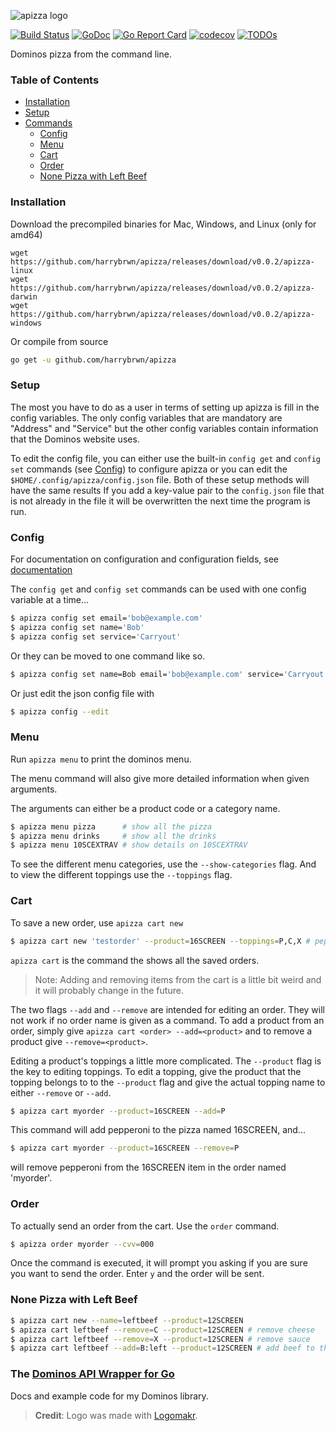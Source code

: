 ![apizza logo](/docs/logo.png)

[![Build Status](https://travis-ci.com/harrybrwn/apizza.svg?branch=master)](https://travis-ci.com/harrybrwn/apizza)
[![GoDoc](https://godoc.org/github.com/github.com/harrybrwn/apizza/dawg?status.svg)](https://pkg.go.dev/github.com/harrybrwn/apizza/dawg?tab=doc)
[![Go Report Card](https://goreportcard.com/badge/github.com/harrybrwn/apizza)](https://goreportcard.com/report/github.com/harrybrwn/apizza)
[![codecov](https://codecov.io/gh/harrybrwn/apizza/branch/master/graph/badge.svg)](https://codecov.io/gh/harrybrwn/apizza)
[![TODOs](https://badgen.net/https/api.tickgit.com/badgen/github.com/harrybrwn/apizza)](https://www.tickgit.com/browse?repo=github.com/harrybrwn/apizza)

Dominos pizza from the command line.

### Table of Contents
- [Installation](#installation)
- [Setup](#setup)
- [Commands](#commands)
	- [Config](#config)
	- [Menu](#menu)
	- [Cart](#cart)
	- [Order](#order)
	- [None Pizza with Left Beef](#none-pizza-with-left-beef)

### Installation
Download the precompiled binaries for Mac, Windows, and Linux (only for amd64)
```
wget https://github.com/harrybrwn/apizza/releases/download/v0.0.2/apizza-linux
wget https://github.com/harrybrwn/apizza/releases/download/v0.0.2/apizza-darwin
wget https://github.com/harrybrwn/apizza/releases/download/v0.0.2/apizza-windows
```

Or compile from source
```bash
go get -u github.com/harrybrwn/apizza
```

### Setup
The most you have to do as a user in terms of setting up apizza is fill in the config variables. The only config variables that are mandatory are "Address" and "Service" but the other config variables contain information that the Dominos website uses.

To edit the config file, you can either use the built-in `config get` and `config set` commands (see [Config](#config)) to configure apizza or you can edit the `$HOME/.config/apizza/config.json` file. Both of these setup methods will have the same results If you add a key-value pair to the `config.json` file that is not already in the file it will be overwritten the next time the program is run.


### Config
For documentation on configuration and configuration fields, see [documentation](/docs/configuration.md)

The `config get` and `config set` commands can be used with one config variable at a time...
```bash
$ apizza config set email='bob@example.com'
$ apizza config set name='Bob'
$ apizza config set service='Carryout'
```

Or they can be moved to one command like so.
```bash
$ apizza config set name=Bob email='bob@example.com' service='Carryout'
```

Or just edit the json config file with
```bash
$ apizza config --edit
```


### Menu
Run `apizza menu` to print the dominos menu.

The menu command will also give more detailed information when given arguments.

The arguments can either be a product code or a category name.
```bash
$ apizza menu pizza      # show all the pizza
$ apizza menu drinks     # show all the drinks
$ apizza menu 10SCEXTRAV # show details on 10SCEXTRAV
```
To see the different menu categories, use the `--show-categories` flag. And to view the different toppings use the `--toppings` flag.


### Cart
To save a new order, use `apizza cart new`
```bash
$ apizza cart new 'testorder' --product=16SCREEN --toppings=P,C,X # pepperoni, cheese, sauce
```
`apizza cart` is the command the shows all the saved orders.

> Note: Adding and removing items from the cart is a little bit weird and it will probably change in the future.

The two flags `--add` and `--remove` are intended for editing an order. They will not work if no order name is given as a command. To add a product from an order, simply give `apizza cart <order> --add=<product>` and to remove a product give `--remove=<product>`.

Editing a product's toppings a little more complicated. The `--product` flag is the key to editing toppings. To edit a topping, give the product that the topping belongs to to the `--product` flag and give the actual topping name to either `--remove` or `--add`.

```bash
$ apizza cart myorder --product=16SCREEN --add=P
```
This command will add pepperoni to the pizza named 16SCREEN, and...
```bash
$ apizza cart myorder --product=16SCREEN --remove=P
```
will remove pepperoni from the 16SCREEN item in the order named 'myorder'.


### Order
To actually send an order from the cart. Use the `order` command.

```bash
$ apizza order myorder --cvv=000
```
Once the command is executed, it will prompt you asking if you are sure you want to send the order. Enter `y` and the order will be sent.

### None Pizza with Left Beef
```bash
$ apizza cart new --name=leftbeef --product=12SCREEN
$ apizza cart leftbeef --remove=C --product=12SCREEN # remove cheese
$ apizza cart leftbeef --remove=X --product=12SCREEN # remove sauce
$ apizza cart leftbeef --add=B:left --product=12SCREEN # add beef to the left
```


### The [Dominos API Wrapper for Go](/docs/dawg.md)
Docs and example code for my Dominos library.

> **Credit**: Logo was made with [Logomakr](https://logomakr.com/).
